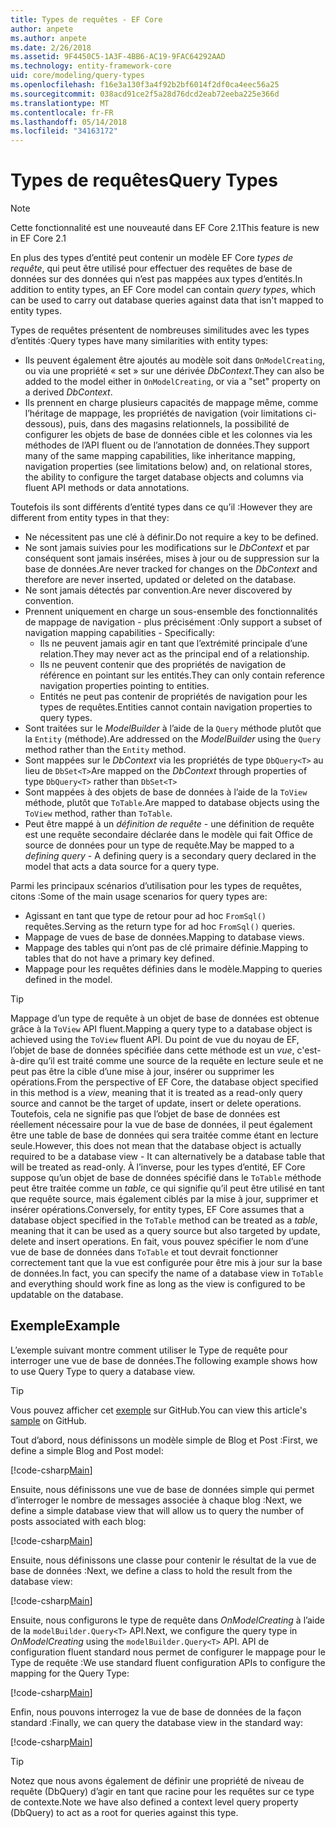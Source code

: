 ```yaml
---
title: Types de requêtes - EF Core
author: anpete
ms.author: anpete
ms.date: 2/26/2018
ms.assetid: 9F4450C5-1A3F-4BB6-AC19-9FAC64292AAD
ms.technology: entity-framework-core
uid: core/modeling/query-types
ms.openlocfilehash: f16e3a130f3a4f92b2bf6014f2df0ca4eec56a25
ms.sourcegitcommit: 038acd91ce2f5a28d76dcd2eab72eeba225e366d
ms.translationtype: MT
ms.contentlocale: fr-FR
ms.lasthandoff: 05/14/2018
ms.locfileid: "34163172"
---
```

# <a name="query-types"></a><span data-ttu-id="f8240-102">Types de requêtes</span><span class="sxs-lookup"><span data-stu-id="f8240-102">Query Types</span></span>
> [!NOTE]
> <span data-ttu-id="f8240-103">Cette fonctionnalité est une nouveauté dans EF Core 2.1</span><span class="sxs-lookup"><span data-stu-id="f8240-103">This feature is new in EF Core 2.1</span></span>

<span data-ttu-id="f8240-104">En plus des types d’entité peut contenir un modèle EF Core _types de requête_, qui peut être utilisé pour effectuer des requêtes de base de données sur des données qui n’est pas mappées aux types d’entités.</span><span class="sxs-lookup"><span data-stu-id="f8240-104">In addition to entity types, an EF Core model can contain _query types_, which can be used to carry out database queries against data that isn't mapped to entity types.</span></span>

<span data-ttu-id="f8240-105">Types de requêtes présentent de nombreuses similitudes avec les types d’entités :</span><span class="sxs-lookup"><span data-stu-id="f8240-105">Query types have many similarities with entity types:</span></span>

- <span data-ttu-id="f8240-106">Ils peuvent également être ajoutés au modèle soit dans `OnModelCreating`, ou via une propriété « set » sur une dérivée _DbContext_.</span><span class="sxs-lookup"><span data-stu-id="f8240-106">They can also be added to the model either in `OnModelCreating`, or via a "set" property on a derived _DbContext_.</span></span>
- <span data-ttu-id="f8240-107">Ils prennent en charge plusieurs capacités de mappage même, comme l’héritage de mappage, les propriétés de navigation (voir limitations ci-dessous), puis, dans des magasins relationnels, la possibilité de configurer les objets de base de données cible et les colonnes via les méthodes de l’API fluent ou de l’annotation de données.</span><span class="sxs-lookup"><span data-stu-id="f8240-107">They support many of the same mapping capabilities, like inheritance mapping, navigation properties (see limitations below) and, on relational stores, the ability to configure the target database objects and columns via fluent API methods or data annotations.</span></span>

<span data-ttu-id="f8240-108">Toutefois ils sont différents d’entité types dans ce qu’il :</span><span class="sxs-lookup"><span data-stu-id="f8240-108">However they are different from entity types in that they:</span></span>

- <span data-ttu-id="f8240-109">Ne nécessitent pas une clé à définir.</span><span class="sxs-lookup"><span data-stu-id="f8240-109">Do not require a key to be defined.</span></span>
- <span data-ttu-id="f8240-110">Ne sont jamais suivies pour les modifications sur le _DbContext_ et par conséquent sont jamais insérées, mises à jour ou de suppression sur la base de données.</span><span class="sxs-lookup"><span data-stu-id="f8240-110">Are never tracked for changes on the _DbContext_ and therefore are never inserted, updated or deleted on the database.</span></span>
- <span data-ttu-id="f8240-111">Ne sont jamais détectés par convention.</span><span class="sxs-lookup"><span data-stu-id="f8240-111">Are never discovered by convention.</span></span>
- <span data-ttu-id="f8240-112">Prennent uniquement en charge un sous-ensemble des fonctionnalités de mappage de navigation - plus précisément :</span><span class="sxs-lookup"><span data-stu-id="f8240-112">Only support a subset of navigation mapping capabilities - Specifically:</span></span>
  - <span data-ttu-id="f8240-113">Ils ne peuvent jamais agir en tant que l’extrémité principale d’une relation.</span><span class="sxs-lookup"><span data-stu-id="f8240-113">They may never act as the principal end of a relationship.</span></span>
  - <span data-ttu-id="f8240-114">Ils ne peuvent contenir que des propriétés de navigation de référence en pointant sur les entités.</span><span class="sxs-lookup"><span data-stu-id="f8240-114">They can only contain reference navigation properties pointing to entities.</span></span>
  - <span data-ttu-id="f8240-115">Entités ne peut pas contenir de propriétés de navigation pour les types de requêtes.</span><span class="sxs-lookup"><span data-stu-id="f8240-115">Entities cannot contain navigation properties to query types.</span></span>
- <span data-ttu-id="f8240-116">Sont traitées sur le _ModelBuilder_ à l’aide de la `Query` méthode plutôt que la `Entity` (méthode).</span><span class="sxs-lookup"><span data-stu-id="f8240-116">Are addressed on the _ModelBuilder_ using the `Query` method rather than the `Entity` method.</span></span>
- <span data-ttu-id="f8240-117">Sont mappées sur le _DbContext_ via les propriétés de type `DbQuery<T>` au lieu de `DbSet<T>`</span><span class="sxs-lookup"><span data-stu-id="f8240-117">Are mapped on the _DbContext_ through properties of type `DbQuery<T>` rather than `DbSet<T>`</span></span>
- <span data-ttu-id="f8240-118">Sont mappées à des objets de base de données à l’aide de la `ToView` méthode, plutôt que `ToTable`.</span><span class="sxs-lookup"><span data-stu-id="f8240-118">Are mapped to database objects using the `ToView` method, rather than `ToTable`.</span></span>
- <span data-ttu-id="f8240-119">Peut être mappé à un _définition de requête_ - une définition de requête est une requête secondaire déclarée dans le modèle qui fait Office de source de données pour un type de requête.</span><span class="sxs-lookup"><span data-stu-id="f8240-119">May be mapped to a _defining query_ - A defining query is a secondary query declared in the model that acts a data source for a query type.</span></span>

<span data-ttu-id="f8240-120">Parmi les principaux scénarios d’utilisation pour les types de requêtes, citons :</span><span class="sxs-lookup"><span data-stu-id="f8240-120">Some of the main usage scenarios for query types are:</span></span>

- <span data-ttu-id="f8240-121">Agissant en tant que type de retour pour ad hoc `FromSql()` requêtes.</span><span class="sxs-lookup"><span data-stu-id="f8240-121">Serving as the return type for ad hoc `FromSql()` queries.</span></span>
- <span data-ttu-id="f8240-122">Mappage de vues de base de données.</span><span class="sxs-lookup"><span data-stu-id="f8240-122">Mapping to database views.</span></span>
- <span data-ttu-id="f8240-123">Mappage des tables qui n’ont pas de clé primaire définie.</span><span class="sxs-lookup"><span data-stu-id="f8240-123">Mapping to tables that do not have a primary key defined.</span></span>
- <span data-ttu-id="f8240-124">Mappage pour les requêtes définies dans le modèle.</span><span class="sxs-lookup"><span data-stu-id="f8240-124">Mapping to queries defined in the model.</span></span>

> [!TIP]
> <span data-ttu-id="f8240-125">Mappage d’un type de requête à un objet de base de données est obtenue grâce à la `ToView` API fluent.</span><span class="sxs-lookup"><span data-stu-id="f8240-125">Mapping a query type to a database object is achieved using the `ToView` fluent API.</span></span> <span data-ttu-id="f8240-126">Du point de vue du noyau de EF, l’objet de base de données spécifiée dans cette méthode est un _vue_, c'est-à-dire qu’il est traité comme une source de la requête en lecture seule et ne peut pas être la cible d’une mise à jour, insérer ou supprimer les opérations.</span><span class="sxs-lookup"><span data-stu-id="f8240-126">From the perspective of EF Core, the database object specified in this method is a _view_, meaning that it is treated as a read-only query source and cannot be the target of update, insert or delete operations.</span></span> <span data-ttu-id="f8240-127">Toutefois, cela ne signifie pas que l’objet de base de données est réellement nécessaire pour la vue de base de données, il peut également être une table de base de données qui sera traitée comme étant en lecture seule.</span><span class="sxs-lookup"><span data-stu-id="f8240-127">However, this does not mean that the database object is actually required to be a database view - It can alternatively be a database table that will be treated as read-only.</span></span> <span data-ttu-id="f8240-128">À l’inverse, pour les types d’entité, EF Core suppose qu’un objet de base de données spécifié dans le `ToTable` méthode peut être traitée comme un _table_, ce qui signifie qu’il peut être utilisé en tant que requête source, mais également ciblés par la mise à jour, supprimer et insérer opérations.</span><span class="sxs-lookup"><span data-stu-id="f8240-128">Conversely, for entity types, EF Core assumes that a database object specified in the `ToTable` method can be treated as a _table_, meaning that it can be used as a query source but also targeted by update, delete and insert operations.</span></span> <span data-ttu-id="f8240-129">En fait, vous pouvez spécifier le nom d’une vue de base de données dans `ToTable` et tout devrait fonctionner correctement tant que la vue est configurée pour être mis à jour sur la base de données.</span><span class="sxs-lookup"><span data-stu-id="f8240-129">In fact, you can specify the name of a database view in `ToTable` and everything should work fine as long as the view is configured to be updatable on the database.</span></span>

## <a name="example"></a><span data-ttu-id="f8240-130">Exemple</span><span class="sxs-lookup"><span data-stu-id="f8240-130">Example</span></span>

<span data-ttu-id="f8240-131">L’exemple suivant montre comment utiliser le Type de requête pour interroger une vue de base de données.</span><span class="sxs-lookup"><span data-stu-id="f8240-131">The following example shows how to use Query Type to query a database view.</span></span>

> [!TIP]
> <span data-ttu-id="f8240-132">Vous pouvez afficher cet [exemple](https://github.com/aspnet/EntityFrameworkCore/tree/dev/samples/QueryTypes) sur GitHub.</span><span class="sxs-lookup"><span data-stu-id="f8240-132">You can view this article's [sample](https://github.com/aspnet/EntityFrameworkCore/tree/dev/samples/QueryTypes) on GitHub.</span></span>

<span data-ttu-id="f8240-133">Tout d’abord, nous définissons un modèle simple de Blog et Post :</span><span class="sxs-lookup"><span data-stu-id="f8240-133">First, we define a simple Blog and Post model:</span></span>

[!code-csharp[Main](../../../efcore-dev/samples/QueryTypes/Program.cs#Entities)]

<span data-ttu-id="f8240-134">Ensuite, nous définissons une vue de base de données simple qui permet d’interroger le nombre de messages associée à chaque blog :</span><span class="sxs-lookup"><span data-stu-id="f8240-134">Next, we define a simple database view that will allow us to query the number of posts associated with each blog:</span></span>

[!code-csharp[Main](../../../efcore-dev/samples/QueryTypes/Program.cs#View)]

<span data-ttu-id="f8240-135">Ensuite, nous définissons une classe pour contenir le résultat de la vue de base de données :</span><span class="sxs-lookup"><span data-stu-id="f8240-135">Next, we define a class to hold the result from the database view:</span></span>

[!code-csharp[Main](../../../efcore-dev/samples/QueryTypes/Program.cs#QueryType)]

<span data-ttu-id="f8240-136">Ensuite, nous configurons le type de requête dans _OnModelCreating_ à l’aide de la `modelBuilder.Query<T>` API.</span><span class="sxs-lookup"><span data-stu-id="f8240-136">Next, we configure the query type in _OnModelCreating_ using the `modelBuilder.Query<T>` API.</span></span>
<span data-ttu-id="f8240-137">API de configuration fluent standard nous permet de configurer le mappage pour le Type de requête :</span><span class="sxs-lookup"><span data-stu-id="f8240-137">We use standard fluent configuration APIs to configure the mapping for the Query Type:</span></span>

[!code-csharp[Main](../../../efcore-dev/samples/QueryTypes/Program.cs#Configuration)]

<span data-ttu-id="f8240-138">Enfin, nous pouvons interrogez la vue de base de données de la façon standard :</span><span class="sxs-lookup"><span data-stu-id="f8240-138">Finally, we can query the database view in the standard way:</span></span>

[!code-csharp[Main](../../../efcore-dev/samples/QueryTypes/Program.cs#Query)]

> [!TIP]
> <span data-ttu-id="f8240-139">Notez que nous avons également de définir une propriété de niveau de requête (DbQuery) d’agir en tant que racine pour les requêtes sur ce type de contexte.</span><span class="sxs-lookup"><span data-stu-id="f8240-139">Note we have also defined a context level query property (DbQuery) to act as a root for queries against this type.</span></span>
